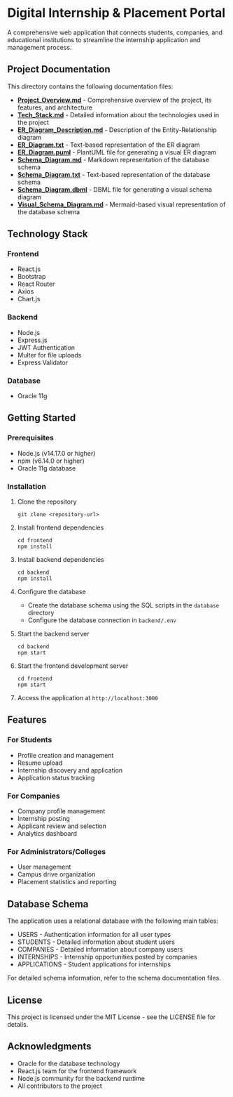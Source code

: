 # Digital Internship & Placement Portal

A comprehensive web application that connects students, companies, and educational institutions to streamline the internship application and management process.

## Project Documentation

This directory contains the following documentation files:

- **[Project_Overview.md](./Project_Overview.md)** - Comprehensive overview of the project, its features, and architecture
- **[Tech_Stack.md](./Tech_Stack.md)** - Detailed information about the technologies used in the project
- **[ER_Diagram_Description.md](./ER_Diagram_Description.md)** - Description of the Entity-Relationship diagram
- **[ER_Diagram.txt](./ER_Diagram.txt)** - Text-based representation of the ER diagram
- **[ER_Diagram.puml](./ER_Diagram.puml)** - PlantUML file for generating a visual ER diagram
- **[Schema_Diagram.md](./Schema_Diagram.md)** - Markdown representation of the database schema
- **[Schema_Diagram.txt](./Schema_Diagram.txt)** - Text-based representation of the database schema
- **[Schema_Diagram.dbml](./Schema_Diagram.dbml)** - DBML file for generating a visual schema diagram
- **[Visual_Schema_Diagram.md](./Visual_Schema_Diagram.md)** - Mermaid-based visual representation of the database schema

## Technology Stack

### Frontend
- React.js
- Bootstrap
- React Router
- Axios
- Chart.js

### Backend
- Node.js
- Express.js
- JWT Authentication
- Multer for file uploads
- Express Validator

### Database
- Oracle 11g

## Getting Started

### Prerequisites
- Node.js (v14.17.0 or higher)
- npm (v6.14.0 or higher)
- Oracle 11g database

### Installation

1. Clone the repository
   ```
   git clone <repository-url>
   ```

2. Install frontend dependencies
   ```
   cd frontend
   npm install
   ```

3. Install backend dependencies
   ```
   cd backend
   npm install
   ```

4. Configure the database
   - Create the database schema using the SQL scripts in the `database` directory
   - Configure the database connection in `backend/.env`

5. Start the backend server
   ```
   cd backend
   npm start
   ```

6. Start the frontend development server
   ```
   cd frontend
   npm start
   ```

7. Access the application at `http://localhost:3000`

## Features

### For Students
- Profile creation and management
- Resume upload
- Internship discovery and application
- Application status tracking

### For Companies
- Company profile management
- Internship posting
- Applicant review and selection
- Analytics dashboard

### For Administrators/Colleges
- User management
- Campus drive organization
- Placement statistics and reporting

## Database Schema

The application uses a relational database with the following main tables:
- USERS - Authentication information for all user types
- STUDENTS - Detailed information about student users
- COMPANIES - Detailed information about company users
- INTERNSHIPS - Internship opportunities posted by companies
- APPLICATIONS - Student applications for internships

For detailed schema information, refer to the schema documentation files.

## License

This project is licensed under the MIT License - see the LICENSE file for details.

## Acknowledgments

- Oracle for the database technology
- React.js team for the frontend framework
- Node.js community for the backend runtime
- All contributors to the project
